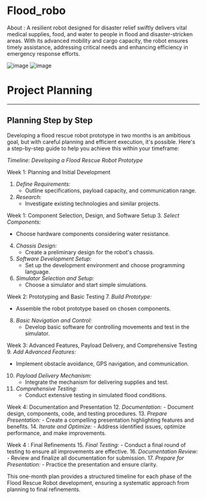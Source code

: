 # Flood_robo

About :
A resilient robot designed for disaster relief swiftly delivers vital medical supplies, food, and water to people in flood and disaster-stricken areas. With its advanced mobility and cargo capacity, the robot ensures timely assistance, addressing critical needs and enhancing efficiency in emergency response efforts.


![image](https://github.com/jaswanth-coder/Flood_robo/blob/main/images_for_inspiration/_01835d25-175e-4da7-b240-98a2b4ba224e.jpeg)
![image](https://github.com/jaswanth-coder/Flood_robo/blob/main/images_for_inspiration/_3b91ecc3-8196-461c-baf3-d52ce558641d.jpeg)


# Project Planning 
------------------------------
## Planning Step by Step 


Developing a flood rescue robot prototype in two months is an ambitious goal, but with careful planning and efficient execution, it's possible. Here's a step-by-step guide to help you achieve this within your timeframe:

*Timeline: Developing a Flood Rescue Robot Prototype*

Week 1: Planning and Initial Development
1. *Define Requirements:*
   - Outline specifications, payload capacity, and communication range.
2. *Research:*
   - Investigate existing technologies and similar projects.

Week 1: Component Selection, Design, and Software Setup
3. *Select Components:*
   - Choose hardware components considering water resistance.
4. *Chassis Design:*
   - Create a preliminary design for the robot's chassis.
5. *Software Development Setup:*
   - Set up the development environment and choose programming language.
6. *Simulator Selection and Setup:*
   - Choose a simulator and start simple simulations.

Week 2: Prototyping and Basic Testing
7. *Build Prototype:*
   - Assemble the robot prototype based on chosen components.
8. *Basic Navigation and Control:*
   - Develop basic software for controlling movements and test in the simulator.

Week 3: Advanced Features, Payload Delivery, and Comprehensive Testing
9. *Add Advanced Features:*
   - Implement obstacle avoidance, GPS navigation, and communication.
10. *Payload Delivery Mechanism:*
    - Integrate the mechanism for delivering supplies and test.
11. *Comprehensive Testing:*
    - Conduct extensive testing in simulated flood conditions.

Week 4: Documentation and Presentation
12. *Documentation:*
    - Document design, components, code, and testing procedures.
13. *Prepare Presentation:*
    - Create a compelling presentation highlighting features and benefits.
14. *Iterate and Optimize:*
    - Address identified issues, optimize performance, and make improvements.

Week 4 : Final Refinements
15. *Final Testing:*
    - Conduct a final round of testing to ensure all improvements are effective.
16. *Documentation Review:*
    - Review and finalize all documentation for submission.
17. *Prepare for Presentation:*
    - Practice the presentation and ensure clarity.

This one-month plan provides a structured timeline for each phase of the Flood Rescue Robot development, ensuring a systematic approach from planning to final refinements.
